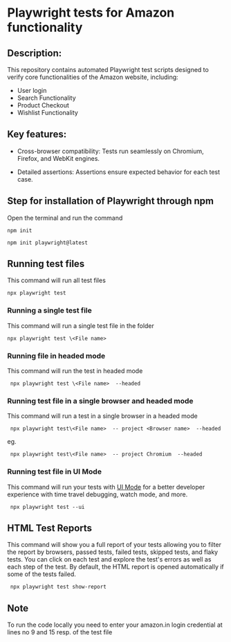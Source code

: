# Playwright tests for Amazon functionality

## Description:

This repository contains automated Playwright test scripts designed to verify core functionalities of the Amazon website, including:

*   User login
*   Search Functionality
*   Product Checkout
*   Wishlist Functionality

## Key features:

*   Cross-browser compatibility: Tests run seamlessly on Chromium, Firefox, and WebKit engines.

*   Detailed assertions: Assertions ensure expected behavior for each test case.


## Step for installation of Playwright through npm

Open the terminal and run the command

```npm init```

```npm init playwright@latest```

  
## Running test files

This command will run all test files

 ```npx playwright test``` 

  
### Running a single test file

This command will run a single test file in the folder

``` npx playwright test \<File name> ``` 


### Running file in headed mode

This command will run the test in headed mode

``` npx playwright test \<File name>  --headed``` 

  
### Running test file in a single browser and headed mode

  
This command will run a test in a single browser in a headed mode

``` npx playwright test\<File name>  -- project <Browser name>  --headed``` 

eg.

``` npx playwright test\<File name>  -- project Chromium  --headed``` 

  
### Running test file in UI Mode

This command will run your tests with [UI Mode](https://playwright.dev/docs/test-ui-mode) for a better developer experience with time travel debugging, watch mode, and more.

``` npx playwright test --ui``` 



## HTML Test Reports

This command will show you a full report of your tests allowing you to filter the report by browsers, passed tests, failed tests, skipped tests, and flaky tests. You can click on each test and explore the test's errors as well as each step of the test. By default, the HTML report is opened automatically if some of the tests failed.

``` npx playwright test show-report``` 


## Note 

To run the code locally you need to enter your amazon.in login credential at lines no 9 and 15 resp. of the test file
